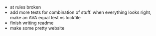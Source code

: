 - at rules broken
- add more tests for combination of stuff. when everything looks right, make an AVA equal test vs lockfile
- finish writing readme
- make some pretty website
